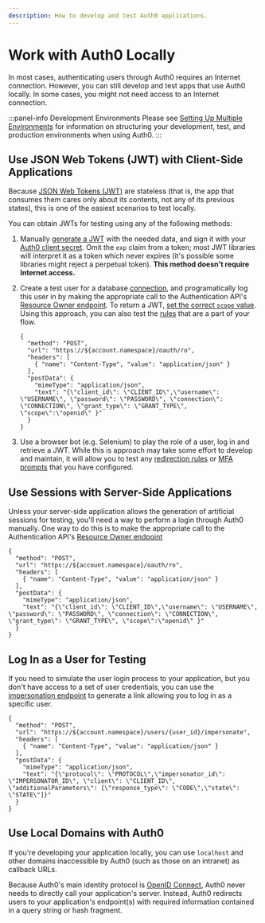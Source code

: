 ```yaml
---
description: How to develop and test Auth0 applications.
---
```


# Work with Auth0 Locally

 In most cases, authenticating users through Auth0 requires an Internet connection. However, you can still develop and test apps that use Auth0 locally. In some cases, you might not need access to an Internet connection.

:::panel-info Development Environments
Please see [Setting Up Multiple Environments](/dev-lifecycle/setting-up-env) for information on structuring your development, test, and production environments when using Auth0.
:::

## Use JSON Web Tokens (JWT) with Client-Side Applications

Because [JSON Web Tokens (JWT)](/jwt) are stateless (that is, the app that consumes them cares only about its contents, not any of its previous states), this is one of the easiest scenarios to test locally.

You can obtain JWTs for testing using any of the following methods:

1. Manually [generate a JWT](https://jwt.io#libraries-io) with the needed data, and sign it with your [Auth0 client secret](${manage_url}/#/clients/${account.clientId}/settings). Omit the `exp` claim from a token; most JWT libraries will interpret it as a token which never expires (it's possible some libraries might reject a perpetual token). **This method doesn't require Internet access.**

2. Create a test user for a database [connection](/identityproviders), and programatically log this user in by making the appropriate call to the Authentication API's [Resource Owner endpoint](/api/authentication/reference#resource-owner). To return a JWT, [set the correct `scope` value](/scopes). Using this approach, you can also test the [rules](/rules) that are a part of your flow.

    ```har
    {
      "method": "POST",
      "url": "https://${account.namespace}/oauth/ro",
      "headers": [
        { "name": "Content-Type", "value": "application/json" }
      ],
      "postData": {
        "mimeType": "application/json",
        "text": "{\"client_id\": \"CLIENT_ID\",\"username\": \"USERNAME\", \"password\": \"PASSWORD\", \"connection\": \"CONNECTION\", \"grant_type\": \"GRANT_TYPE\", \"scope\":\"openid\" }"
      }
    }
    ```

3. Use a browser bot (e.g. Selenium) to play the role of a user, log in and retrieve a JWT. While this is approach may take some effort to develop and maintain, it will allow you to test any [redirection rules](/rules/redirect) or [MFA prompts](/multifactor-authentication) that you have configured.

## Use Sessions with Server-Side Applications

Unless your server-side application allows the generation of artificial sessions for testing, you'll need a way to perform a login through Auth0 manually. One way to do this is to make the appropriate call to the Authentication API's [Resource Owner endpoint](/api/authentication/reference#resource-owner)

```har
{
  "method": "POST",
  "url": "https://${account.namespace}/oauth/ro",
  "headers": [
    { "name": "Content-Type", "value": "application/json" }
  ],
  "postData": {
    "mimeType": "application/json",
    "text": "{\"client_id\": \"CLIENT_ID\",\"username\": \"USERNAME\", \"password\": \"PASSWORD\", \"connection\": \"CONNECTION\", \"grant_type\": \"GRANT_TYPE\", \"scope\":\"openid\" }"
  }
}
```

## Log In as a User for Testing

If you need to simulate the user login process to your application, but you don't have access to a set of user credentials, you can use the [impersonation endpoint](/api/authentication/reference#impersonation) to generate a link allowing you to log in as a specific user.

```har
{
  "method": "POST",
  "url": "https://${account.namespace}/users/{user_id}/impersonate",
  "headers": [
    { "name": "Content-Type", "value": "application/json" }
  ],
  "postData": {
    "mimeType": "application/json",
    "text": "{\"protocol\": \"PROTOCOL\",\"impersonator_id\": \"IMPERSONATOR_ID\", \"client\": \"CLIENT_ID\", \"additionalParameters\": [\"response_type\": \"CODE\",\"state\": \"STATE\"]}"
  }
}
```

## Use Local Domains with Auth0

If you're developing your application locally, you can use `localhost` and other domains inaccessible by Auth0 (such as those on an intranet) as callback URLs.

Because Auth0's main identity protocol is [OpenID Connect](/protocols), Auth0 never needs to directly call your application's server. Instead, Auth0 redirects users to your application's endpoint(s) with required information contained in a query string or hash fragment.
